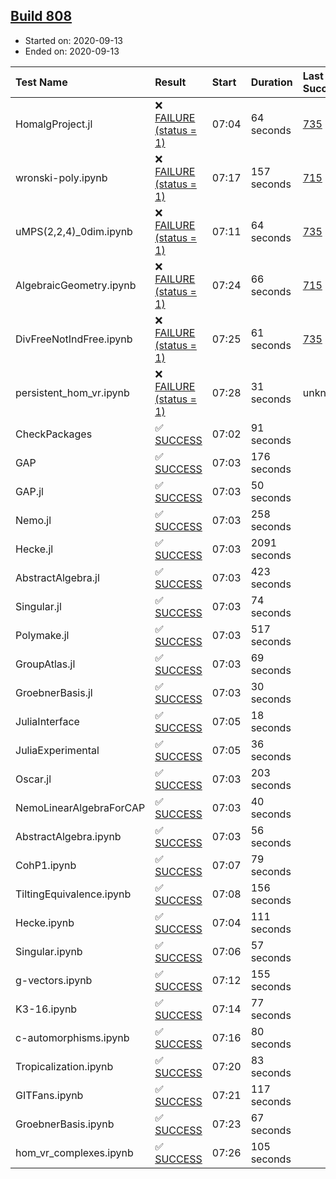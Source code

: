 ## [Build 808](https://oscarci.mathematik.uni-kl.de/job/oscar-stable/808/)

* Started on: 2020-09-13
* Ended on: 2020-09-13

| Test Name    | Result | Start | Duration | Last Success | First Failure |
|:-------------|:-------|:------|:---------|:-------------|:--------------|
| HomalgProject.jl | ❌ [FAILURE (status = 1)](https://oscarci.mathematik.uni-kl.de/job/oscar-stable/808/artifact/logs/build-808/HomalgProject.jl.log) | 07:04 | 64 seconds | [735](https://oscarci.mathematik.uni-kl.de/job/oscar-stable/735/) | [736](https://oscarci.mathematik.uni-kl.de/job/oscar-stable/736/) |
| wronski-poly.ipynb | ❌ [FAILURE (status = 1)](https://oscarci.mathematik.uni-kl.de/job/oscar-stable/808/artifact/logs/build-808/wronski-poly.ipynb.log) | 07:17 | 157 seconds | [715](https://oscarci.mathematik.uni-kl.de/job/oscar-stable/715/) | [716](https://oscarci.mathematik.uni-kl.de/job/oscar-stable/716/) |
| uMPS(2,2,4)_0dim.ipynb | ❌ [FAILURE (status = 1)](https://oscarci.mathematik.uni-kl.de/job/oscar-stable/808/artifact/logs/build-808/uMPS-2-2-4-_0dim.ipynb.log) | 07:11 | 64 seconds | [735](https://oscarci.mathematik.uni-kl.de/job/oscar-stable/735/) | [736](https://oscarci.mathematik.uni-kl.de/job/oscar-stable/736/) |
| AlgebraicGeometry.ipynb | ❌ [FAILURE (status = 1)](https://oscarci.mathematik.uni-kl.de/job/oscar-stable/808/artifact/logs/build-808/AlgebraicGeometry.ipynb.log) | 07:24 | 66 seconds | [715](https://oscarci.mathematik.uni-kl.de/job/oscar-stable/715/) | [716](https://oscarci.mathematik.uni-kl.de/job/oscar-stable/716/) |
| DivFreeNotIndFree.ipynb | ❌ [FAILURE (status = 1)](https://oscarci.mathematik.uni-kl.de/job/oscar-stable/808/artifact/logs/build-808/DivFreeNotIndFree.ipynb.log) | 07:25 | 61 seconds | [735](https://oscarci.mathematik.uni-kl.de/job/oscar-stable/735/) | [736](https://oscarci.mathematik.uni-kl.de/job/oscar-stable/736/) |
| persistent_hom_vr.ipynb | ❌ [FAILURE (status = 1)](https://oscarci.mathematik.uni-kl.de/job/oscar-stable/808/artifact/logs/build-808/persistent_hom_vr.ipynb.log) | 07:28 | 31 seconds | unknown | unknown |
| CheckPackages | ✅ [SUCCESS](https://oscarci.mathematik.uni-kl.de/job/oscar-stable/808/artifact/logs/build-808/CheckPackages.log) | 07:02 | 91 seconds |  |  |
| GAP | ✅ [SUCCESS](https://oscarci.mathematik.uni-kl.de/job/oscar-stable/808/artifact/logs/build-808/GAP.log) | 07:03 | 176 seconds |  |  |
| GAP.jl | ✅ [SUCCESS](https://oscarci.mathematik.uni-kl.de/job/oscar-stable/808/artifact/logs/build-808/GAP.jl.log) | 07:03 | 50 seconds |  |  |
| Nemo.jl | ✅ [SUCCESS](https://oscarci.mathematik.uni-kl.de/job/oscar-stable/808/artifact/logs/build-808/Nemo.jl.log) | 07:03 | 258 seconds |  |  |
| Hecke.jl | ✅ [SUCCESS](https://oscarci.mathematik.uni-kl.de/job/oscar-stable/808/artifact/logs/build-808/Hecke.jl.log) | 07:03 | 2091 seconds |  |  |
| AbstractAlgebra.jl | ✅ [SUCCESS](https://oscarci.mathematik.uni-kl.de/job/oscar-stable/808/artifact/logs/build-808/AbstractAlgebra.jl.log) | 07:03 | 423 seconds |  |  |
| Singular.jl | ✅ [SUCCESS](https://oscarci.mathematik.uni-kl.de/job/oscar-stable/808/artifact/logs/build-808/Singular.jl.log) | 07:03 | 74 seconds |  |  |
| Polymake.jl | ✅ [SUCCESS](https://oscarci.mathematik.uni-kl.de/job/oscar-stable/808/artifact/logs/build-808/Polymake.jl.log) | 07:03 | 517 seconds |  |  |
| GroupAtlas.jl | ✅ [SUCCESS](https://oscarci.mathematik.uni-kl.de/job/oscar-stable/808/artifact/logs/build-808/GroupAtlas.jl.log) | 07:03 | 69 seconds |  |  |
| GroebnerBasis.jl | ✅ [SUCCESS](https://oscarci.mathematik.uni-kl.de/job/oscar-stable/808/artifact/logs/build-808/GroebnerBasis.jl.log) | 07:03 | 30 seconds |  |  |
| JuliaInterface | ✅ [SUCCESS](https://oscarci.mathematik.uni-kl.de/job/oscar-stable/808/artifact/logs/build-808/JuliaInterface.log) | 07:05 | 18 seconds |  |  |
| JuliaExperimental | ✅ [SUCCESS](https://oscarci.mathematik.uni-kl.de/job/oscar-stable/808/artifact/logs/build-808/JuliaExperimental.log) | 07:05 | 36 seconds |  |  |
| Oscar.jl | ✅ [SUCCESS](https://oscarci.mathematik.uni-kl.de/job/oscar-stable/808/artifact/logs/build-808/Oscar.jl.log) | 07:03 | 203 seconds |  |  |
| NemoLinearAlgebraForCAP | ✅ [SUCCESS](https://oscarci.mathematik.uni-kl.de/job/oscar-stable/808/artifact/logs/build-808/NemoLinearAlgebraForCAP.log) | 07:03 | 40 seconds |  |  |
| AbstractAlgebra.ipynb | ✅ [SUCCESS](https://oscarci.mathematik.uni-kl.de/job/oscar-stable/808/artifact/logs/build-808/AbstractAlgebra.ipynb.log) | 07:03 | 56 seconds |  |  |
| CohP1.ipynb | ✅ [SUCCESS](https://oscarci.mathematik.uni-kl.de/job/oscar-stable/808/artifact/logs/build-808/CohP1.ipynb.log) | 07:07 | 79 seconds |  |  |
| TiltingEquivalence.ipynb | ✅ [SUCCESS](https://oscarci.mathematik.uni-kl.de/job/oscar-stable/808/artifact/logs/build-808/TiltingEquivalence.ipynb.log) | 07:08 | 156 seconds |  |  |
| Hecke.ipynb | ✅ [SUCCESS](https://oscarci.mathematik.uni-kl.de/job/oscar-stable/808/artifact/logs/build-808/Hecke.ipynb.log) | 07:04 | 111 seconds |  |  |
| Singular.ipynb | ✅ [SUCCESS](https://oscarci.mathematik.uni-kl.de/job/oscar-stable/808/artifact/logs/build-808/Singular.ipynb.log) | 07:06 | 57 seconds |  |  |
| g-vectors.ipynb | ✅ [SUCCESS](https://oscarci.mathematik.uni-kl.de/job/oscar-stable/808/artifact/logs/build-808/g-vectors.ipynb.log) | 07:12 | 155 seconds |  |  |
| K3-16.ipynb | ✅ [SUCCESS](https://oscarci.mathematik.uni-kl.de/job/oscar-stable/808/artifact/logs/build-808/K3-16.ipynb.log) | 07:14 | 77 seconds |  |  |
| c-automorphisms.ipynb | ✅ [SUCCESS](https://oscarci.mathematik.uni-kl.de/job/oscar-stable/808/artifact/logs/build-808/c-automorphisms.ipynb.log) | 07:16 | 80 seconds |  |  |
| Tropicalization.ipynb | ✅ [SUCCESS](https://oscarci.mathematik.uni-kl.de/job/oscar-stable/808/artifact/logs/build-808/Tropicalization.ipynb.log) | 07:20 | 83 seconds |  |  |
| GITFans.ipynb | ✅ [SUCCESS](https://oscarci.mathematik.uni-kl.de/job/oscar-stable/808/artifact/logs/build-808/GITFans.ipynb.log) | 07:21 | 117 seconds |  |  |
| GroebnerBasis.ipynb | ✅ [SUCCESS](https://oscarci.mathematik.uni-kl.de/job/oscar-stable/808/artifact/logs/build-808/GroebnerBasis.ipynb.log) | 07:23 | 67 seconds |  |  |
| hom_vr_complexes.ipynb | ✅ [SUCCESS](https://oscarci.mathematik.uni-kl.de/job/oscar-stable/808/artifact/logs/build-808/hom_vr_complexes.ipynb.log) | 07:26 | 105 seconds |  |  |
